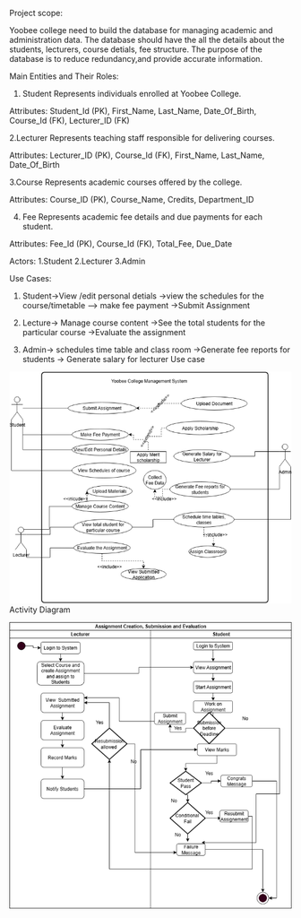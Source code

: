 Project scope:


Yoobee college need to build the database for managing academic and administration data.
The database should have the all the details about the  students, lecturers, course detials, fee structure.
The purpose of the database is to reduce redundancy,and provide accurate information.

Main Entities and Their Roles:

1.   Student
Represents individuals enrolled at Yoobee College.

Attributes: Student_Id (PK), First_Name, Last_Name, Date_Of_Birth, Course_Id (FK), Lecturer_ID (FK)

2.Lecturer
Represents teaching staff responsible for delivering courses.

Attributes: Lecturer_ID (PK), Course_Id (FK), First_Name, Last_Name, Date_Of_Birth

3.Course
Represents academic courses offered by the college.

Attributes: Course_ID (PK), Course_Name, Credits, Department_ID

4. Fee
Represents academic fee details and due payments for each student.

Attributes: Fee_Id (PK), Course_Id (FK), Total_Fee, Due_Date


Actors:
1.Student
2.Lecturer
3.Admin


Use Cases:
1. Student->View /edit personal detials
        ->view the schedules for the course/timetable
        --> make fee payment
        ->Submit Assignment
2. Lecture-> Manage  course content
        ->See the total students for the particular course
        ->Evaluate the assignment
       
3. Admin-> schedules time table and  class room
        ->Generate fee reports for students
        -> Generate salary for lecturer
Use case


![alt text](<Untitled Diagram.drawio.png>)
Activity Diagram

![alt text](Activity.drawio-1.png)